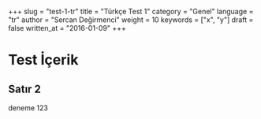 +++
slug = "test-1-tr"
title = "Türkçe Test 1"
category = "Genel"
language = "tr"
author = "Sercan Değirmenci"
weight = 10
keywords = ["x", "y"]
draft = false
written_at = "2016-01-09"
+++
# Test İçerik
## Satır 2
deneme 123
